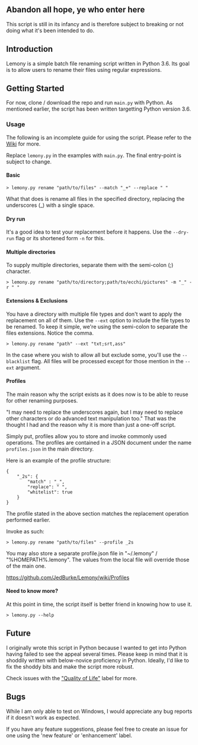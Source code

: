 ## Abandon all hope, ye who enter here

This script is still in its infancy and is therefore subject to breaking or not doing what it's been intended to do.

## Introduction

Lemony is a simple batch file renaming script written in Python 3.6. Its goal is to allow users to rename their files using regular expressions.

## Getting Started

For now, clone / download the repo and run `main.py` with Python. As mentioned earlier, the script has been written targetting Python version 3.6.

### Usage

The following is an incomplete guide for using the script. Please refer to the [Wiki](https://github.com/JedBurke/Lemony/wiki) for more.

Replace `lemony.py` in the examples with `main.py`. The final entry-point is subject to change.

#### Basic

```
> lemony.py rename "path/to/files" --match "_+" --replace " "
```

What that does is rename all files in the specified directory, replacing the underscores (_) with a single space.

#### Dry run

It's a good idea to test your replacement before it happens. Use the `--dry-run` flag or its shortened form `-n` for this.

#### Multiple directories

To supply multiple directories, separate them with the semi-colon (;) character.

```
> lemony.py rename "path/to/directory;path/to/ecchi/pictures" -m "_" -r " "
```

#### Extensions & Exclusions

You have a directory with multiple file types and don't want to apply the replacement on all of them. Use the `--ext` option to include the file types to be renamed. To keep it simple, we're using the semi-colon to separate the files extensions. Notice the comma.

```
> lemony.py rename "path" --ext "txt;srt,ass"
```

In the case where you wish to allow all but exclude some, you'll use the `--blacklist` flag. All files will be processed except for those mention in the `--ext` argument.

#### Profiles

The main reason why the script exists as it does now is to be able to reuse for other renaming purposes.

"I may need to replace the underscores again, but I may need to replace other characters or do advanced text manipulation too." That was the thought I had and the reason why it is more than just a one-off script.

Simply put, profiles allow you to store and invoke commonly used operations. The profiles are contained in a JSON document under the name `profiles.json` in the main directory.

Here is an example of the profile structure:

```
{
    "_2s": {
        "match" : "_",
        "replace": " ",
        "whitelist": true
    }
}
```

The profile stated in the above section matches the replacement operation performed earlier.

Invoke as such:

```
> lemony.py rename "path/to/files" --profile _2s
```

You may also store a separate profile.json file in "~/.lemony" / "%HOMEPATH%\.lemony". The values from the local file will override those of the main one.

https://github.com/JedBurke/Lemony/wiki/Profiles

#### Need to know more?

At this point in time, the script itself is better friend in knowing how to use it.

```
> lemony.py --help
```


## Future

I originally wrote this script in Python because I wanted to get into Python having failed to see the appeal several times. Please keep in mind that it is shoddily written with below-novice proficiency in Python. Ideally, I'd like to fix the shoddy bits and make the script more robust.

Check issues with the ["Quality of Life"](https://github.com/JedBurke/Lemony/issues?q=is%3Aissue+is%3Aopen+label%3A%22quality+of+life%22) label for more.

## Bugs

While I am only able to test on Windows, I would appreciate any bug reports if it doesn't work as expected.

If you have any feature suggestions, please feel free to create an issue for one using the 'new feature' or 'enhancement' label.
